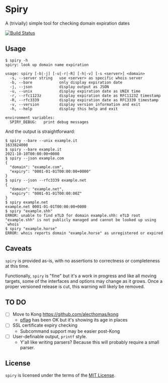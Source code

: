 # Spiry

A (trivially) simple tool for checking domain expiration dates

[![Build Status](https://ci.home.mckern.sh/api/badges/mckern/spiry/status.svg)](https://ci.home.mckern.sh/mckern/spiry)

## Usage

```text
$ spiry -h
spiry: look up domain name expiration

usage: spiry [-b|-j] [-u|-r|-R] [-h|-v] [-s <server>] <domain>
  -s, --server string   use <server> as specific whois server
  -b, --bare            only display expiration date
  -j, --json            display output as JSON
  -u, --unix            display expiration date as UNIX time
  -r, --rfc1123z        display expiration date as RFC1123Z timestamp
  -R, --rfc3339         display expiration date as RFC3339 timestamp
  -v, --version         display version information and exit
  -h, --help            display this help and exit

environment variables:
  SPIRY_DEBUG:   print debug messages
```

And the output is straightforward:

```text
$ spiry --bare --unix example.it
1633824000
$ spiry --bare example.it
2021-10-10T00:00:00+0000
$ spiry --json example.com
{
  "domain": "example.com",
  "expiry": "0001-01-01T00:00:00+0000"
}
$ spiry --json --rfc3339 example.net
{
  "domain": "example.net",
  "expiry": "0001-01-01T00:00:00Z"
}
$ spiry example.net
example.net	0001-01-01T00:00:00+0000
$ spiry "example.shh"
ERROR: unable to find eTLD for domain example.shh: eTLD root "example.shh" is not publicly managed and cannot be looked up using `whois`
$ spiry "example.horse"
ERROR: whois reports domain "example.horse" as unregistered or expired
```

## Caveats

`spiry` is provided as-is, with no assertions to correctness or completeness at this time.

Functionally, `spiry` is "fine" but it's a work in progress and like all moving targets,
some of the interfaces and options may change as it grows. Once a proper versioned release is cut,
this warning will likely be removed.

## TO DO

- [ ] Move to Kong https://github.com/alecthomas/kong
  - [pflag](https://github.com/spf13/pflag) has been OK but it's showing its age in places
- [ ] SSL certificate expiry checking
  - Subcommand support may be easier post-Kong
- [ ] User-definable output, `printf` style.
  - Y'all like writing parsers? Because this will probably require a small parser.

## License

`spiry` is licensed under the terms of the [MIT License](LICENSE.txt).
